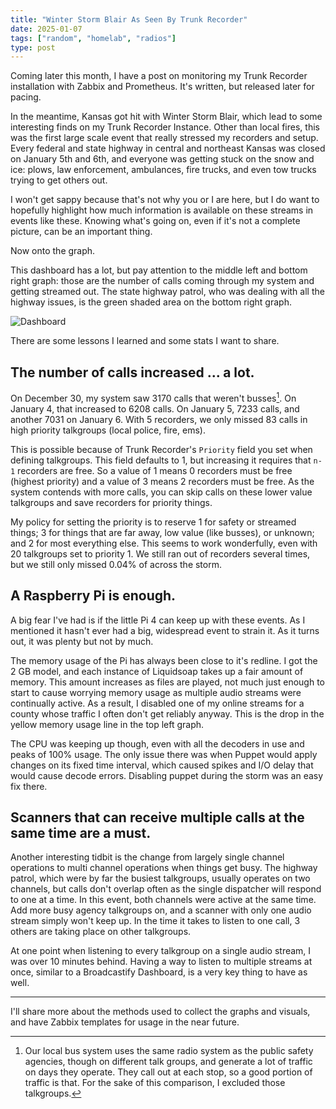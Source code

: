 ```yaml
---
title: "Winter Storm Blair As Seen By Trunk Recorder"
date: 2025-01-07
tags: ["random", "homelab", "radios"]
type: post
---
```


Coming later this month, I have a post on monitoring my Trunk Recorder
installation with Zabbix and Prometheus.  It's written, but released later for
pacing.

In the meantime, Kansas got hit with Winter Storm Blair, which lead to some
interesting finds on my Trunk Recorder Instance.  Other than local fires, this
was the first large scale event that really stressed my recorders and setup.
Every federal and state highway in central and northeast Kansas was closed on
January 5th and 6th, and everyone was getting stuck on the snow and ice: plows,
law enforcement, ambulances, fire trucks, and even tow trucks trying to get
others out.

I won't get sappy because that's not why you or I are here, but I do want to
hopefully highlight how much information is available on these streams in events
like these.  Knowing what's going on, even if it's not a complete picture, can
be an important thing.

Now onto the graph.

This dashboard has a lot, but pay attention to the middle left and bottom right
graph: those are the number of calls coming through my system and getting
streamed out.  The state highway patrol, who was dealing with all the highway
issues, is the green shaded area on the bottom right graph.

![Dashboard](/images/2025.01-SnowStormTrunkStats.png)

There are some lessons I learned and some stats I want to share.

## The number of calls increased ... a lot.

On December 30, my system saw 3170 calls that weren't busses[^1].  On January 4,
that increased to 6208 calls.  On January 5, 7233 calls, and another 7031 on
January 6.  With 5 recorders, we only missed 83 calls in high priority
talkgroups (local police, fire, ems).

This is possible because of Trunk Recorder's `Priority` field you set when
defining talkgroups.  This field defaults to 1, but increasing it requires that
`n-1` recorders are free.  So a value of 1 means 0 recorders must be free
(highest priority) and a value of 3 means 2 recorders must be free.  As the
system contends with more calls, you can skip calls on these lower value
talkgroups and save recorders for priority things.

My policy for setting the priority is to reserve 1 for safety or streamed
things; 3 for things that are far away, low value (like busses), or unknown; and
2 for most everything else.  This seems to work wonderfully, even with 20
talkgroups set to priority 1.  We still ran out of recorders several times, but
we still only missed 0.04% of across the storm.

## A Raspberry Pi is enough.

A big fear I've had is if the little Pi 4 can keep up with these events.  As I
mentioned it hasn't ever had a big, widespread event to strain it.  As it turns
out, it was plenty but not by much.

The memory usage of the Pi has always been close to it's redline.  I got the 2
GB model, and each instance of Liquidsoap takes up a fair amount of memory. This
amount increases as files are played, not much just enough to start to cause
worrying memory usage as multiple audio streams were continually active.  As a
result, I disabled one of my online streams for a county whose traffic I often
don't get reliably anyway.  This is the drop in the yellow memory usage line in
the top left graph.

The CPU was keeping up though, even with all the decoders in use and peaks of
100% usage.  The only issue there was when Puppet would apply changes on its
fixed time interval, which caused spikes and I/O delay that would cause decode
errors.  Disabling puppet during the storm was an easy fix there.

## Scanners that can receive multiple calls at the same time are a must.

Another interesting tidbit is the change from largely single channel operations
to multi channel operations when things get busy.  The highway patrol, which
were by far the busiest talkgroups, usually operates on two channels, but calls
don't overlap often as the single dispatcher will respond to one at a time.  In
this event, both channels were active at the same time.  Add more busy agency
talkgroups on, and a scanner with only one audio stream simply won't keep up.
In the time it takes to listen to one call, 3 others are taking place on other
talkgroups.

At one point when listening to every talkgroup on a single audio stream, I was
over 10 minutes behind.  Having a way to listen to multiple streams at once,
similar to a Broadcastify Dashboard, is a very key thing to have as well.

----

I'll share more about the methods used to collect the graphs and visuals, and
have Zabbix templates for usage in the near future.

[^1]: Our local bus system uses the same radio system as the public safety
    agencies, though on different talk groups, and generate a lot of traffic on
    days they operate.  They call out at each stop, so a good portion of traffic
    is that.  For the sake of this comparison, I excluded those talkgroups.